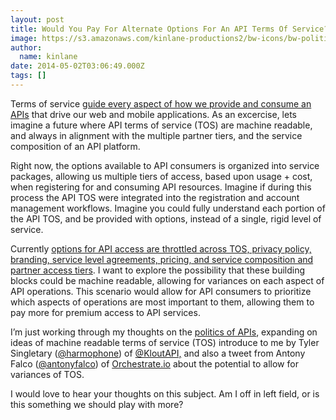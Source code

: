 ```yaml
---
layout: post
title: Would You Pay For Alternate Options For An API Terms Of Service?
image: https://s3.amazonaws.com/kinlane-productions2/bw-icons/bw-politics.png
author:
  name: kinlane
date: 2014-05-02T03:06:49.000Z
tags: []
---
```

Terms of service [guide every aspect of how we provide and consume an APIs](http://apievangelist.com/2014/04/10/the-levers-dials-and-switches-for-your-participation-in-the-api-economy/) that drive our web and mobile applications. As an excercise, lets imagine a future where API terms of service (TOS) are machine readable, and always in alignment with the multiple partner tiers, and the service composition of an API platform.

Right now, the options available to API consumers is organized into service packages, allowing us multiple tiers of access, based upon usage + cost, when registering for and consuming API resources. Imagine if during this process the API TOS were integrated into the registration and account management workflows. Imagine you could fully understand each portion of the API TOS, and be provided with options, instead of a single, rigid level of service.

Currently [options for API access are throttled across TOS, privacy policy, branding, service level agreements, pricing, and service composition and partner access tiers](http://apievangelist.com/2014/03/17/politics-of-apis/). I want to explore the possibility that these building blocks could be machine readable, allowing for variances on each aspect of API operations. This scenario would allow for API consumers to prioritize which aspects of operations are most important to them, allowing them to pay more for premium access to API services.

I’m just working through my thoughts on the [politics of APIs](http://apievangelist.com/2014/03/17/politics-of-apis/), expanding on ideas of machine readable terms of service (TOS) introduce to me by Tyler Singletary ([@harmophone](https://twitter.com/harmophone)) of [@KloutAPI,](https://twitter.com/KloutAPI) and also a tweet from Antony Falco ([@antonyfalco](https://twitter.com/antonyfalco)) of [Orchestrate.io](http://orchestrate.io/) about the potential to allow for variances of TOS.

I would love to hear your thoughts on this subject. Am I off in left field, or is this something we should play with more?